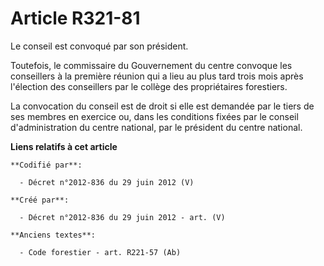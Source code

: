 # Article R321-81

Le conseil est convoqué par son président.

Toutefois, le commissaire du Gouvernement du centre convoque les conseillers à la première réunion qui a lieu au plus tard
trois mois après l'élection des conseillers par le collège des propriétaires forestiers.

La convocation du conseil est de droit si elle est demandée par le tiers de ses membres en exercice ou, dans les conditions
fixées par le conseil d'administration du centre national, par le président du centre national.

**Liens relatifs à cet article**

	**Codifié par**:

	  - Décret n°2012-836 du 29 juin 2012 (V)

	**Créé par**:

	  - Décret n°2012-836 du 29 juin 2012 - art. (V)

	**Anciens textes**:

	  - Code forestier - art. R221-57 (Ab)
